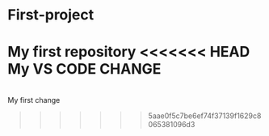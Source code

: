 # First-project
My first repository
<<<<<<< HEAD
My VS CODE CHANGE 
=======
<br> My first change 
>>>>>>> 5aae0f5c7be6ef74f37139f1629c8065381096d3
